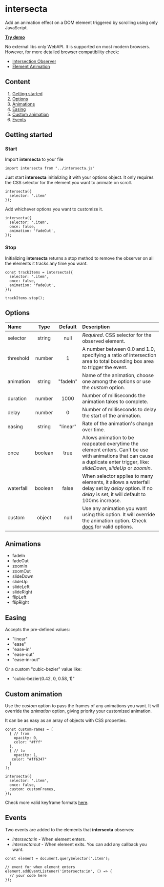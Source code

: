 # intersecta
Add an animation effect on a DOM element triggered by scrolling using only JavaScript.

[**Try demo**](https://satirama.github.io/intersecta/)

No external libs only WebAPI. It is supported on most modern browsers.
However, for more detailed browser compatibility check:

* [Intersection Observer](https://developer.mozilla.org/en-US/docs/Web/API/IntersectionObserver#Browser_compatibility)
* [Element Animation](https://developer.mozilla.org/en-US/docs/Web/API/Element/animate#Browser_compatibility)

## Content
1. [Getting started](#getting-started)
1. [Options](#options)
1. [Animations](#animations)
1. [Easing](#easing)
1. [Custom animation](#custom-animation)
1. [Events](#events)

## Getting started <a name="getting-started"></a>
### Start
Import **intersecta** to your file
```
import intersecta from "../intersecta.js"
```
Just start **intersecta** initializing it with your options object. It only requires the CSS selector for the element you want to animate on scroll. 
```
intersecta({
  selector: '.item'
});
```
Add whichever options you want to customize it.
```
intersecta({
  selector: '.item',
  once: false,
  animation: 'fadeOut',
});
```
### Stop
Initializing **intersecta** returns a stop method to remove the observer on all the elements it tracks any time you want.
```
const trackItems = intersecta({
  selector: '.item',
  once: false,
  animation: 'fadeOut',
});

trackItems.stop();
```

## Options <a name="options"></a>
| Name        | Type        | Default     | Description  |
| :---        |    :----:   |    :----:   | :---         |
| selector    | string      | null        | *Required*. CSS selector for the observed element. |
| threshold   | number      | 1           | A number between 0.0 and 1.0, specifying a ratio of intersection area to total bounding box area to trigger the event.
| animation   | string      | "fadeIn"    | Name of the animation, choose one among the options or use the *custom* option.
| duration    | number      | 1000        | Number of milliseconds the animation takes to complete.
| delay       | number      | 0           | Number of milliseconds to delay the start of the animation.
| easing      | string      | "linear"      | Rate of the animation's change over time.
| once        | boolean     | true          | Allows animation to be reapeated everytime the element enters. Can't be use with animations that can cause a duplicate enter trigger, like: *slideDown*, *slideUp* or *zoomIn*.
| waterfall   | boolean     | false         | When selector applies to many elements, it allows a waterfall delay set by *delay* option. If no *delay* is set, it will default to 100ms increase.
| custom      | object      | null          | Use any animation you want using this option. It will override the animation option. Check [docs](https://developer.mozilla.org/en-US/docs/Web/API/Web_Animations_API/Keyframe_Formats) for valid options.

## Animations <a name="animations"></a>
* fadeIn
* fadeOut
* zoomIn
* zoomOut
* slideDown
* slideUp
* slideLeft
* slideRight
* flipLeft
* flipRight

## Easing <a name="easing"></a>
Accepts the pre-defined values:
* "linear"
* "ease"
* "ease-in"
* "ease-out"
* "ease-in-out"

Or a custom "cubic-bezier" value like:
* "cubic-bezier(0.42, 0, 0.58, 1)"

## Custom animation <a name="custom-animation"></a>
Use the *custom* option to pass the frames of any animations you want. It will override the *animation* option, giving priority your customized animation. 

It can be as easy as an array of objects with CSS properties.
```
const customFrames = [ 
  { // from
    opacity: 0,
    color: "#fff"
  }, 
  { // to
    opacity: 1,
​   color: "#ff6347"
  }
];

intersecta({
  selector: '.item',
  once: false,
  custom: customFrames,
});
```
Check more valid keyframe formats [here](https://developer.mozilla.org/en-US/docs/Web/API/Web_Animations_API/Keyframe_Formats).

## Events <a name="events"></a>
Two events are added to the elements that **intersecta** observes:
* *intersecta:in* - When element enters.
* *intersecta:out* - When element exits.
You can add any callback you want.
```
const element = document.querySelector('.item');

// event for when element enters
element.addEventListener('intersecta:in', () => {
  // your code here
});
```
